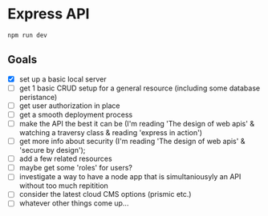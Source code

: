 
# Express API

`npm run dev`

## Goals

* [x] set up a basic local server
* [ ] get 1 basic CRUD setup for a general resource (including some database peristance)
* [ ] get user authorization in place
* [ ] get a smooth deployment process
* [ ] make the API the best it can be (I'm reading 'The design of web apis' & watching a traversy class & reading 'express in action')
* [ ] get more info about security (I'm reading 'The design of web apis' & 'secure by design');
* [ ] add a few related resources
* [ ] maybe get some 'roles' for users?
* [ ] investigate a way to have a node app that is simultaniousyly an API without too much repitition
* [ ] consider the latest cloud CMS options (prismic etc.)
* [ ] whatever other things come up...
